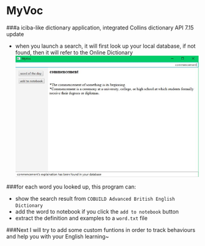 # MyVoc
###a iciba-like dictionary application, integrated Collins dictionary API
7.15 update
* when you launch a search, it will first look up your local database, if not found, then it will refer to the Online Dictionary
![image](https://github.com/helenawang/MyVoc/blob/master/png/localdb.JPG)

###for each word you looked up, this program can:
* show the search result from `COBUILD Advanced British English Dictionary`
* add the word to notebook if you click the `add to notebook` button
* extract the definition and examples to a `word.txt` file

###Next I will try to add some custom funtions in order to track behaviours and help you with your English learning~
